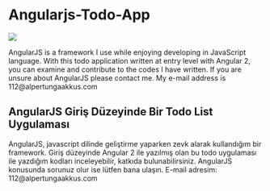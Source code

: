 # Angularjs-Todo-App
<img src="https://angularjs.org/img/AngularJS-large.png" />
<p>AngularJS is a framework I use while enjoying developing in JavaScript language. With this todo application written at entry level with Angular 2, you can examine and contribute to the codes I have written. If you are unsure about AngularJS please contact me. My e-mail address is 112@alpertungaakkus.com</p>
<h2>AngularJS Giriş Düzeyinde Bir Todo List Uygulaması</h2>
AngularJS, javascript dilinde geliştirme yaparken zevk alarak kullandığım bir framework. Giriş düzeyinde Angular 2 ile yazılmış olan bu todo uygulaması ile yazdığım kodları inceleyebilir, katkıda bulunabilirsiniz. AngularJS konusunda sorunuz olur ise lütfen bana ulaşın. E-mail adresim: 112@alpertungaakkus.com
